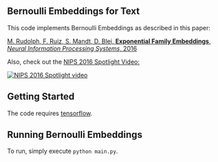 ## Bernoulli Embeddings for Text

This code implements Bernoulli Embeddings as described in this paper:


[M. Rudolph, F. Ruiz, S. Mandt, D. Blei, **Exponential Family Embeddings**, 
*Neural Information Processing Systems*, 2016](http://www.cs.columbia.edu/~blei/papers/RudolphRuizMandtBlei2016.pdf)


Also, check out the [NIPS 2016 Spotlight Video:](https://www.youtube.com/watch?v=4s82-SJXhBc)

[![NIPS 2016 Spotlight video](https://img.youtube.com/vi/4s82-SJXhBc/0.jpg)](https://www.youtube.com/watch?v=4s82-SJXhBc)

## Getting Started

The code requires [tensorflow](https://www.tensorflow.org/install/).

## Running Bernoulli Embeddings

To run, simply execute `python main.py`.
